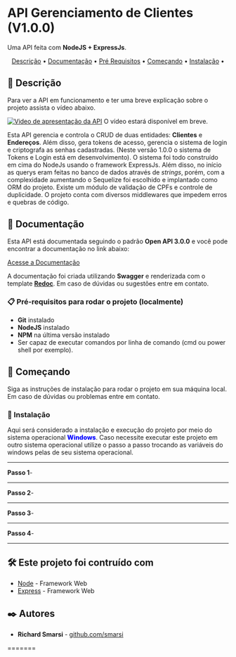 # API Gerenciamento de Clientes (V1.0.0)

Uma API feita com <b>NodeJS + ExpressJs</b>.
<br>
<p align="center">
 <a href="#decricao">Descrição</a> •
 <a href="#documentacao">Documentação</a> •
 <a href="#requisitos">Pré Requisitos</a> • 
 <a href="#comecando">Começando</a> •
 <a href="#instalacao">Instalação</a> • 
</p>

<div id="decricao"/>

## 📝 Descrição

Para ver a API em funcionamento e ter uma breve explicação sobre o projeto assista o vídeo abaixo.

[![Video de apresentação da API]()](https://)
O vídeo estará disponível em breve.

Esta API gerencia e controla o CRUD de duas entidades: <b>Clientes</b> e <b>Endereços</b>. Além disso, gera tokens de acesso, gerencia o sistema de login e criptografa as senhas cadastradas. (Neste versão 1.0.0 o sistema de Tokens e Login está em desenvolvimento).
O sistema foi todo construído em cima do NodeJs usando o framework ExpressJs. Além disso, no início as querys eram feitas no banco de dados através de *strings*, porém, com a complexidade aumentando o Sequelize foi escolhido e implantado como ORM do projeto.
Existe um módulo de validação de CPFs e controle de duplicidade. O projeto conta com diversos middlewares que impedem erros e quebras de código.

 <div id="documentacao"/>

## 	📰 Documentação
Esta API está documentada seguindo o padrão **Open API 3.0.0** e você pode encontrar a documentação no link abaixo:

[Acesse a Documentação](https://smarsi.github.io/Gerenciamento-Clientes-Node-JS/)


A documentação foi criada utilizando **Swagger** e renderizada com o template [**Redoc**](https://github.com/Redocly/redoc).
Em caso de dúvidas ou sugestões entre em contato.


<div id="requisitos"/>

### 📋 Pré-requisitos para rodar o projeto (localmente)

* <b>Git</b> instalado
* <b>NodeJS</b> instalado
* <b>NPM</b> na última versão instalado
* Ser capaz de executar comandos por linha de comando (cmd ou power shell por exemplo).

<div id="comecando"/>

## 🚀 Começando

Siga as instruções de instalação para rodar o projeto em sua máquina local.
Em caso de dúvidas ou problemas entre em contato.


<div id="instalacao"/>

### 🔧 Instalação

Aqui será considerado a instalação e execução do projeto por meio do sistema operacional <span style="color: blue; font-weight: 800">Windows</span>. Caso necessite executar este projeto em outro sistema operacional utilize o passo a passo trocando as variáveis do windows pelas de seu sistema operacional.

---

<b>Passo 1</b>- 

---

<b>Passo 2</b>- 

---

<b>Passo 3</b>- 

---

<b>Passo 4</b>- 

---



## 🛠️ Este projeto foi contruído com 

* [Node]() - Framework Web
* [Express]() - Framework Web

## ✒️ Autores


* **Richard Smarsi** - [github.com/smarsi](https://github.com/smarsi)

=======
